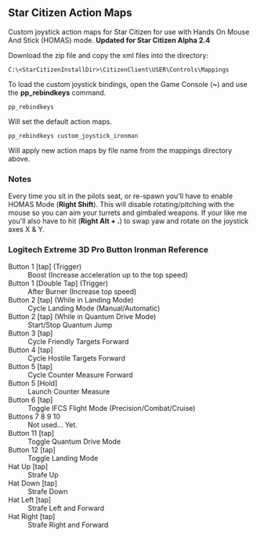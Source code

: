 ## Star Citizen Action Maps
Custom joystick action maps for Star Citizen for use with Hands On Mouse And Stick (HOMAS) mode.
__Updated for Star Citizen Alpha 2.4__

Download the zip file and copy the xml files into the directory:
```
C:\<StarCitizenInstallDir>\CitizenClient\USER\Controls\Mappings
```

To load the custom joystick bindings, open the Game Console (__~__) and use the __pp_rebindkeys__ command.
```
pp_rebindkeys
```
Will set the default action maps.

```
pp_rebindkeys custom_joystick_ironman
```
Will apply new action maps by file name from the mappings directory above.

### Notes
Every time you sit in the pilots seat, or re-spawn you'll have to enable HOMAS Mode (__Right Shift__). This will disable rotating/pitching with the mouse so you can aim your turrets and gimbaled weapons. If your like me you'll also have to hit (__Right Alt + .__) to swap yaw and rotate on the joystick axes X & Y.

### Logitech Extreme 3D Pro Button Ironman Reference
<dl>
  <dt>Button 1 [tap] (Trigger)</dt>
  <dd>Boost (Increase acceleration up to the top speed)</dd>

  <dt>Button 1 [Double Tap] (Trigger)</dt>
  <dd>After Burner (Increase top speed)</dd>

  <dt>Button 2 [tap] (While in Landing Mode)</dt>
  <dd>Cycle Landing Mode (Manual/Automatic)</dd>

  <dt>Button 2 [tap] (While in Quantum Drive Mode)</dt>
  <dd>Start/Stop Quantum Jump</dd>

  <dt>Button 3 [tap]</dt>
  <dd>Cycle Friendly Targets Forward</dd>

  <dt>Button 4 [tap]</dt>
  <dd>Cycle Hostile Targets Forward</dd>

  <dt>Button 5 [tap]</dt>
  <dd>Cycle Counter Measure Forward</dd>

  <dt>Button 5 [Hold]</dt>
  <dd>Launch Counter Measure</dd>

  <dt>Button 6 [tap]</dt>
  <dd>Toggle IFCS Flight Mode (Precision/Combat/Cruise)</dd>

  <dt>Buttons 7 8 9 10</dt>
  <dd>Not used... Yet.</dd>

  <dt>Button 11 [tap]</dt>
  <dd>Toggle Quantum Drive Mode</dd>

  <dt>Button 12 [tap]</dt>
  <dd>Toggle Landing Mode</dd>

  <dt>Hat Up [tap]</dt>
  <dd>Strafe Up</dd>

  <dt>Hat Down [tap]</dt>
  <dd>Strafe Down</dd>

  <dt>Hat Left [tap]</dt>
  <dd>Strafe Left and Forward</dd>

  <dt>Hat Right [tap]</dt>
  <dd>Strafe Right and Forward</dd>
</dl>

